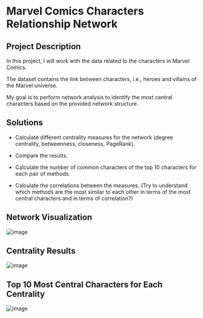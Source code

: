 # Marvel Comics Characters Relationship Network

## Project Description

In this project, I will work with the data related to the characters in Marvel Comics. 

The dataset contains the link between characters, i.e., heroes and villains of the Marvel universe. 

My goal is to perform network analysis to identify the most central characters based on the provided network structure.


## Solutions


- Calculate different centrality measures for the network (degree centrality, betweenness, closeness, PageRank).

- Compare the results. 

- Calculate the number of common characters of the top 10 characters for each pair of methods. 

- Calculate the correlations between the measures. (Try to understand which methods are the most similar to each other in terms of the most central characters and in terms of correlation?)

## Network Visualization 

![image](https://user-images.githubusercontent.com/97128113/201622468-f005415c-d717-4a72-b33a-df3f3dae20a8.png)

## Centrality Results

![image](https://user-images.githubusercontent.com/97128113/201622783-1ebff3aa-a89e-43c7-a2a0-2eec67eea45a.png)

## Top 10 Most Central Characters for Each Centrality

![image](https://user-images.githubusercontent.com/97128113/201623036-b3a1f3be-2f2e-4b32-b043-dc7307780331.png)
